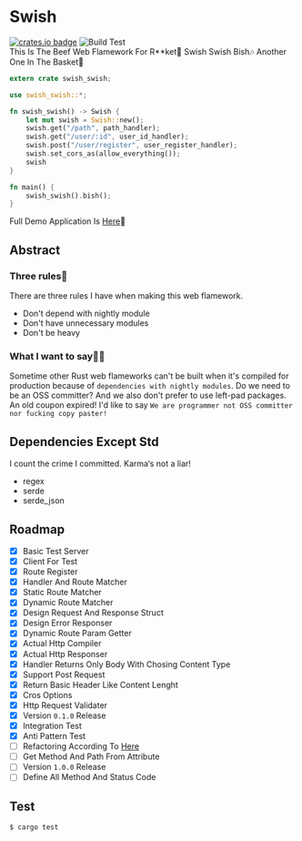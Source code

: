 # Swish
[![crates.io badge](https://img.shields.io/crates/v/swish_swish.svg)](https://crates.io/crates/swish_swish)
![Build Test](https://github.com/NoCtrlZ/swish/workflows/Rust%20Cargo%20Test/badge.svg?branch=master)  
This Is The Beef Web Flamework For R**ket🥩 Swish Swish Bish🎶 Another One In The Basket🏀
```rust
extern crate swish_swish;

use swish_swish::*;

fn swish_swish() -> Swish {
    let mut swish = Swish::new();
    swish.get("/path", path_handler);
    swish.get("/user/:id", user_id_handler);
    swish.post("/user/register", user_register_handler);
    swish.set_cors_as(allow_everything());
    swish
}

fn main() {
    swish_swish().bish();
}
```
Full Demo Application Is [Here](https://github.com/NoCtrlZ/swish/blob/master/test/server)🎱
## Abstract
### Three rules🔔
There are three rules I have when making this web flamework.
- Don't depend with nightly module
- Don't have unnecessary modules
- Don't be heavy
### What I want to say🏴‍☠️
Sometime other Rust web flameworks can't be built when it's compiled for production because of `dependencies with nightly modules`. Do we need to be an OSS committer? And we also don't prefer to use left-pad packages. An old coupon expired! I'd like to say `We are programmer not OSS committer nor fucking copy paster!`
## Dependencies Except Std
I count the crime I committed. Karma‘s not a liar!
- regex
- serde
- serde_json
## Roadmap
- [x] Basic Test Server
- [x] Client For Test
- [x] Route Register
- [x] Handler And Route Matcher
- [x] Static Route Matcher
- [x] Dynamic Route Matcher
- [x] Design Request And Response Struct
- [x] Design Error Responser
- [x] Dynamic Route Param Getter
- [x] Actual Http Compiler
- [x] Actual Http Responser
- [x] Handler Returns Only Body With Chosing Content Type
- [x] Support Post Request
- [x] Return Basic Header Like Content Lenght
- [x] Cros Options
- [x] Http Request Validater
- [x] Version `0.1.0` Release
- [x] Integration Test
- [x] Anti Pattern Test
- [ ] Refactoring According To [Here](https://github.com/NoCtrlZ/swish/blob/master/CONTRIBUTE.md)
- [ ] Get Method And Path From Attribute
- [ ] Version `1.0.0` Release
- [ ] Define All Method And Status Code
## Test
```
$ cargo test
```
